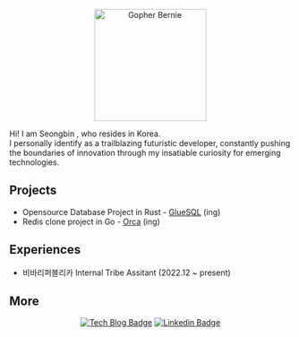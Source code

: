 <p align="center" style="..."> 
  <img style="..." src="gopherb.png" alt="Gopher Bernie" width="200" />
</p>

Hi! I am Seongbin , who resides in Korea.     
I personally identify as a trailblazing futuristic developer, constantly pushing the boundaries of innovation through my insatiable curiosity for emerging technologies.

<h2>Projects</h2>

- Opensource Database Project in Rust - [GlueSQL](https://github.com/gluesql/gluesql) (ing)   
- Redis clone project in Go - [Orca](https://github.com/0rcastra/Orca) (ing)   

<h2>Experiences</h2>

- 비바리퍼블리카 Internal Tribe Assitant (2022.12 ~ present)

<h2>More</h2>

<div align="center">
  
[![Tech Blog Badge](http://img.shields.io/badge/-Tech%20blog-000000?style=flat-square&logo=github&link=https://chobobdev.github.io)](https://chobobdev.github.io/blog) [![Linkedin Badge](https://img.shields.io/badge/-LinkedIn-blue?style=flat-square&logo=Linkedin&logoColor=white&link=https://www.linkedin.com/in/seongbin-cho-120641170/)](https://www.linkedin.com/in/seongbin-cho-120641170/)
  
</div>
